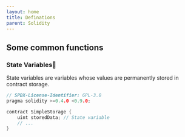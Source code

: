 ```yaml
---
layout: home
title: Definations
parent: Solidity
---
```


## Some common functions

### State Variables

State variables are variables whose values are permanently stored in contract storage.
```c++
// SPDX-License-Identifier: GPL-3.0
pragma solidity >=0.4.0 <0.9.0;

contract SimpleStorage {
    uint storedData; // State variable
    // ...
}
```

